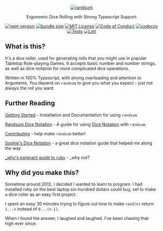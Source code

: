 <p align="center">
  <a href="https://github.com/alxjrvs/randsum">
    <img alt="randsum" src="./docs/_media/icon.web">
  </a>
</p>

<p align="center">
  Ergonomic Dice Rolling with Strong Typescript Support
</p>

<div align="center">
  <a href="https://www.npmjs.com/package/randsum"><img src="https://img.shields.io/npm/v/randsum" alt="npm version"></a>
  <a href="https://bundlephobia.com/package/randsum"><img src="https://img.shields.io/bundlephobia/min/randsum" alt="bundle size"></a>
  <a href="https://github.com/alxjrvs/randsum/blob/main/LICENSE.md"><img src="https://img.shields.io/apm/l/atomic-design-ui.svg?" alt="MIT License"></a>
  <a href="https://github.com/alxjrvs/randsum/blob/main/CODE_OF_CONDUCT.md"><img src="https://img.shields.io/badge/code%20of-conduct-ff69b4.svg?style=flat" alt="Code of Conduct"></a>
  <a href="https://codecov.io/gh/alxjrvs/randsum"><img src="https://codecov.io/gh/alxjrvs/randsum/branch/main/graph/badge.svg?token=uww6E0o1ob" alt="codecov"></a>
  <a href="https://github.com/alxjrvs/randsum/actions/workflows/tests.yml"><img src="https://github.com/alxjrvs/randsum/actions/workflows/tests.yml/badge.svg" alt="Tests"></a>
  <a href="https://github.com/alxjrvs/randsum/actions/workflows/lint.yml"><img src="https://github.com/alxjrvs/randsum/actions/workflows/lint.yml/badge.svg" alt="Lint"></a>
</div>

## What is this?

It's a dice roller, used for generating rolls that you might use in popular Tabletop Role-playing Games. It accepts basic number and number strings, as well as dice notation for more complicated dice operations.

Written in 100% Typescript, with strong overloading and attention to Arguments. You depend on `randsum` to give you what you expect - just not always the roll you want.

## Further Reading

[Getting Started](https://github.com/alxjrvs/randsum/blob/main/GETTING_STARTED.md) - Installation and Documentation for using `randsum`

[Randsum Dice Notation](https://github.com/alxjrvs/randsum/blob/main/RANDSUM_DICE_NOTATION.md) - A guide for using [Dice Notation](https://en.wikipedia.org/wiki/Dice_notation) with `randsum`.

[Contributing](https://github.com/alxjrvs/randsum/blob/main/CONTRIBUTING.md) - help make `randsum` better!

[Sophie's Dice Notation](https://sophiehoulden.com/dice/documentation/notation.html) - a great dice notation guide that helped me along the way

[\_why's poignant guide to ruby](https://poignant.guide/) - \_why not?

## Why did you make this?

Sometime around 2012, I decided I wanted to learn to program. I had installed ruby on the best laptop six-hundred dollars could buy, set to make a dice roller as an easy first project.

I spent an easy 30 minutes trying to figure out how to make `rand(n)` return `1...n` instead of `0...(n-1)`.

When I found the answer, I laughed and laughed. I've been chasing that high ever since.
